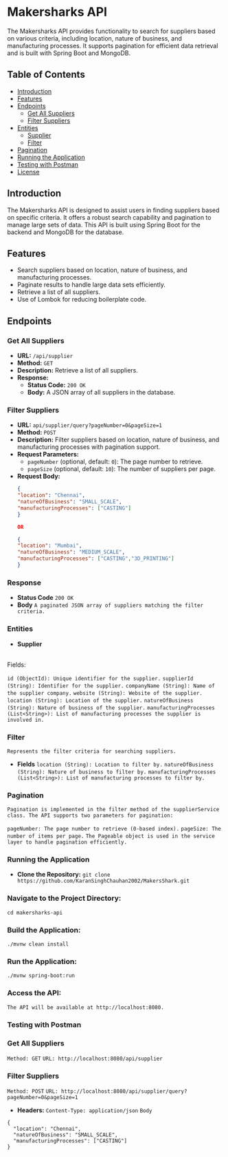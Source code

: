 # Makersharks API

The Makersharks API provides functionality to search for suppliers based on various criteria, including location, nature of business, and manufacturing processes. It supports pagination for efficient data retrieval and is built with Spring Boot and MongoDB.

## Table of Contents
- [Introduction](#introduction)
- [Features](#features)
- [Endpoints](#endpoints)
  - [Get All Suppliers](#get-all-suppliers)
  - [Filter Suppliers](#filter-suppliers)
- [Entities](#entities)
  - [Supplier](#supplier)
  - [Filter](#filter)
- [Pagination](#pagination)
- [Running the Application](#running-the-application)
- [Testing with Postman](#testing-with-postman)
- [License](#license)

## Introduction

The Makersharks API is designed to assist users in finding suppliers based on specific criteria. It offers a robust search capability and pagination to manage large sets of data. This API is built using Spring Boot for the backend and MongoDB for the database.

## Features

- Search suppliers based on location, nature of business, and manufacturing processes.
- Paginate results to handle large data sets efficiently.
- Retrieve a list of all suppliers.
- Use of Lombok for reducing boilerplate code.

## Endpoints

### Get All Suppliers

- **URL:** `/api/supplier`
- **Method:** `GET`
- **Description:** Retrieve a list of all suppliers.
- **Response:**
  - **Status Code:** `200 OK`
  - **Body:** A JSON array of all suppliers in the database.

### Filter Suppliers

- **URL:** `api/supplier/query?pageNumber=0&pageSize=1`
- **Method:** `POST`
- **Description:** Filter suppliers based on location, nature of business, and manufacturing processes with pagination support.
- **Request Parameters:**
  - `pageNumber` (optional, default: `0`): The page number to retrieve.
  - `pageSize` (optional, default: `10`): The number of suppliers per page.
- **Request Body:**
  ```json
  {
  "location": "Chennai",
  "natureOfBusiness": "SMALL_SCALE",
  "manufacturingProcesses": ["CASTING"]
  } 

  OR

  {
  "location": "Mumbai",
  "natureOfBusiness": "MEDIUM_SCALE",
  "manufacturingProcesses": ["CASTING","3D_PRINTING"]
  }

### Response
- **Status Code** `200 OK`
- **Body** `A paginated JSON array of suppliers matching the filter criteria.`

### Entities
- **Supplier**
<br>
Fields:
<br>

`id (ObjectId): Unique identifier for the supplier.`
`supplierId (String): Identifier for the supplier.`
`companyName (String): Name of the supplier company.`
`website (String): Website of the supplier.`
`location (String): Location of the supplier.`
`natureOfBusiness (String): Nature of business of the supplier.`
`manufacturingProcesses (List<String>): List of manufacturing processes the supplier is involved in.`

### Filter
`Represents the filter criteria for searching suppliers.`
- **Fields**
`location (String): Location to filter by.`
`natureOfBusiness (String): Nature of business to filter by.`
`manufacturingProcesses (List<String>): List of manufacturing processes to filter by.`


### Pagination
`Pagination is implemented in the filter method of the supplierService class. The API supports two parameters for pagination:`

`pageNumber: The page number to retrieve (0-based index).`
`pageSize: The number of items per page.`
`The Pageable object is used in the service layer to handle pagination efficiently.`


### Running the Application

- **Clone the Repository:**
```git clone https://github.com/KaranSinghChauhan2002/MakersShark.git```

### Navigate to the Project Directory:
```cd makersharks-api```

### Build the Application:

```./mvnw clean install```

### Run the Application:

```./mvnw spring-boot:run```

### Access the API:
`The API will be available at http://localhost:8080.`

### Testing with Postman

### Get All Suppliers
`Method: GET`
`URL: http://localhost:8080/api/supplier`

### Filter Suppliers

`Method: POST`
`URL: http://localhost:8080/api/supplier/query?pageNumber=0&pageSize=1`
- **Headers:**
`Content-Type: application/json`
`Body`
```
{
  "location": "Chennai",
  "natureOfBusiness": "SMALL_SCALE",
  "manufacturingProcesses": ["CASTING"]
}
``` 
